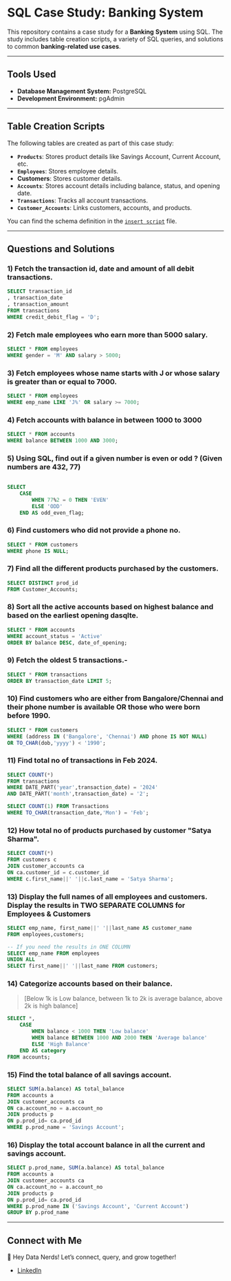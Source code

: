 # SQL Case Study: Banking System

This repository contains a case study for a **Banking** **System** using SQL. The study includes table creation scripts, a variety of SQL queries, and solutions to common **banking-related use cases**.  

---
## Tools Used  
- **Database Management System:** PostgreSQL  
- **Development Environment:** pgAdmin

---
## Table Creation Scripts  

The following tables are created as part of this case study:  
- **`Products`**: Stores product details like Savings Account, Current Account, etc.  
- **`Employees`**: Stores employee details.  
- **Customers**: Stores customer details.  
- **`Accounts`**: Stores account details including balance, status, and opening date.  
- **`Transactions`**: Tracks all account transactions.  
- **`Customer_Accounts`**: Links customers, accounts, and products.  

You can find the schema definition in the [`insert script`](insert_script.txt) file.

---

## Questions and Solutions

### 1) Fetch the transaction id, date and amount of all debit transactions.

```sql
SELECT transaction_id
, transaction_date
, transaction_amount
FROM transactions
WHERE credit_debit_flag = 'D';
```

### 2) Fetch male employees who earn more than 5000 salary.

```sql
SELECT * FROM employees
WHERE gender = 'M' AND salary > 5000;
```

### 3) Fetch employees whose name starts with J or whose salary is greater than or equal to 7000.

```sql
SELECT * FROM employees
WHERE emp_name LIKE 'J%' OR salary >= 7000;
```

### 4) Fetch accounts with balance in between 1000 to 3000

```sql
SELECT * FROM accounts
WHERE balance BETWEEN 1000 AND 3000;
```

### 5) Using SQL, find out if a given number is even or odd ? (Given numbers are 432, 77)
```sql

SELECT
	CASE 
		WHEN 77%2 = 0 THEN 'EVEN' 
		ELSE 'ODD' 
	END AS odd_even_flag;
```

### 6) Find customers who did not provide a phone no.

``` sql
SELECT * FROM customers 
WHERE phone IS NULL;
```

### 7) Find all the different products purchased by the customers.

```sql
SELECT DISTINCT prod_id
FROM Customer_Accounts;
```

### 8) Sort all the active accounts based on highest balance and based on the earliest opening dasqlte.

```sql
SELECT * FROM accounts
WHERE account_status = 'Active'
ORDER BY balance DESC, date_of_opening;
```

### 9) Fetch the oldest 5 transactions.-

```sql
SELECT * FROM transactions
ORDER BY transaction_date LIMIT 5;
```

### 10) Find customers who are either from Bangalore/Chennai and their phone number is available OR those who were born before 1990.

```sql
SELECT * FROM customers
WHERE (address IN ('Bangalore', 'Chennai') AND phone IS NOT NULL)
OR TO_CHAR(dob,'yyyy') < '1990';
```

### 11) Find total no of transactions in Feb 2024.

```sql
SELECT COUNT(*)
FROM transactions
WHERE DATE_PART('year',transaction_date) = '2024' 
AND DATE_PART('month',transaction_date) = '2';

SELECT COUNT(1) FROM Transactions 
WHERE TO_CHAR(transaction_date,'Mon') = 'Feb';
```


### 12) How total no of products purchased by customer "Satya Sharma".

```sql
SELECT COUNT(*)
FROM customers c
JOIN customer_accounts ca
ON ca.customer_id = c.customer_id
WHERE c.first_name||' '||c.last_name = 'Satya Sharma';
```

### 13) Display the full names of all employees and customers. Display the results in TWO SEPARATE COLUMNS for Employees & Customers

```sql
SELECT emp_name, first_name||' '||last_name AS customer_name
FROM employees,customers;

-- If you need the results in ONE COLUMN
SELECT emp_name FROM employees
UNION ALL 
SELECT first_name||' '||last_name FROM customers;
```

### 14) Categorize accounts based on their balance.
> [Below 1k is Low balance, between 1k to 2k is average balance, above 2k is high balance]

```sql
SELECT *,
	CASE 
		WHEN balance < 1000 THEN 'Low balance'
		WHEN balance BETWEEN 1000 AND 2000 THEN 'Average balance'
		ELSE 'High Balance'
	END AS category
FROM accounts;
```

### 15) Find the total balance of all savings account.

```sql
SELECT SUM(a.balance) AS total_balance
FROM accounts a
JOIN customer_accounts ca
ON ca.account_no = a.account_no
JOIN products p
ON p.prod_id= ca.prod_id
WHERE p.prod_name = 'Savings Account';
```

### 16) Display the total account balance in all the current and savings account.

```sql
SELECT p.prod_name, SUM(a.balance) AS total_balance
FROM accounts a
JOIN customer_accounts ca
ON ca.account_no = a.account_no
JOIN products p
ON p.prod_id= ca.prod_id
WHERE p.prod_name IN ('Savings Account', 'Current Account')
GROUP BY p.prod_name
```
---
## Connect with Me
👋 Hey Data Nerds! Let’s connect, query, and grow together!
  - [LinkedIn](https://www.linkedin.com/in/lmahial/)

